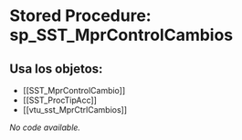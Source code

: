 # Stored Procedure: sp_SST_MprControlCambios

## Usa los objetos:
- [[SST_MprControlCambio]]
- [[SST_ProcTipAcc]]
- [[vtu_sst_MprCtrlCambios]]

*No code available.*
